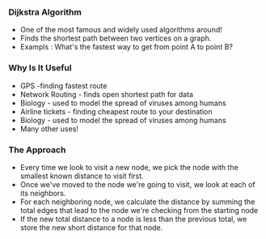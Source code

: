 ### Dijkstra Algorithm

-   One of the most famous and widely used algorithms around!
-   Finds the shortest path between two vertices on a graph.
-   Exampls : What's the fastest way to get from point A to point B?

### Why Is It Useful

-   GPS -finding fastest route
-   Network Routing - finds open shortest path for data
-   Biology - used to model the spread of viruses among humans
-   Airline tickets - finding cheapest route to your destination
-   Biology - used to model the spread of viruses among humans
-   Many other uses!

### The Approach

-   Every time we look to visit a new node, we pick the node with the smallest known distance to visit first.
-   Once we've moved to the node we're going to visit, we look at each of its neighbors.
-   For each neighboring node, we calculate the distance by summing the total edges that lead to the node we're checking from the starting node
-   If the new total distance to a node is less than the previous total, we store the new short distance for that node.
